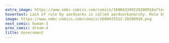 ```yaml
---
extra_image: https://www.smbc-comics.com/comics/160043349220200918after.png
hovertext: Lack of rule by aardvarks is called aardvarkanarchy. Rule by lack of aardvarks is anaardvarkiarchy. It's very common.
image: https://www.smbc-comics.com/comics/1600433312-20200918.png
next_comic: human-3
prev_comic: dream-4
title: Government
---
```


